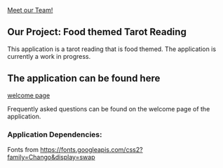 [Meet our Team!](admin/team.md)

## Our Project: Food themed Tarot Reading

This application is a tarot reading that is food themed. The application is currently a work in progress.

## The application can be found here
[welcome page](https://cse110-sp23-groupll.github.io/cse110-sp23-group11/source/welcome.html)

Frequently asked questions can be found on the welcome page of the application. 

### Application Dependencies:
Fonts from https://fonts.googleapis.com/css2?family=Chango&display=swap
